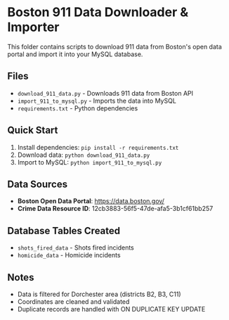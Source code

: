 # Boston 911 Data Downloader & Importer

This folder contains scripts to download 911 data from Boston's open data portal and import it into your MySQL database.

## Files

- `download_911_data.py` - Downloads 911 data from Boston API
- `import_911_to_mysql.py` - Imports the data into MySQL
- `requirements.txt` - Python dependencies

## Quick Start

1. Install dependencies: `pip install -r requirements.txt`
2. Download data: `python download_911_data.py`
3. Import to MySQL: `python import_911_to_mysql.py`

## Data Sources

- **Boston Open Data Portal**: https://data.boston.gov/
- **Crime Data Resource ID**: 12cb3883-56f5-47de-afa5-3b1cf61bb257

## Database Tables Created

- `shots_fired_data` - Shots fired incidents
- `homicide_data` - Homicide incidents

## Notes

- Data is filtered for Dorchester area (districts B2, B3, C11)
- Coordinates are cleaned and validated
- Duplicate records are handled with ON DUPLICATE KEY UPDATE
